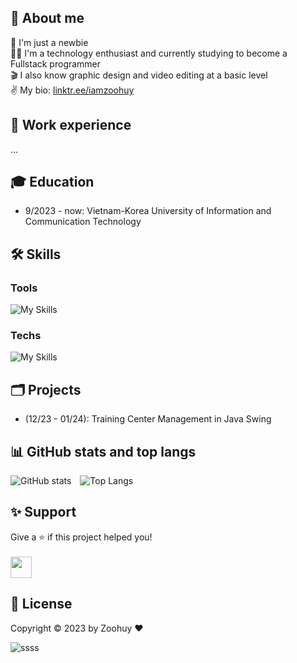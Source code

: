 ## 👋 About me
🔭 I'm just a newbie<br>
🧑‍💻 I'm a technology enthusiast and currently studying to become a Fullstack programmer<br>
🎬 I also know graphic design and video editing at a basic level<br>
✌️ My bio: [linktr.ee/iamzoohuy](https://linktr.ee/iamzoohuy)

## 🏢 Work experience
...

## 🎓 Education
- 9/2023 - now: Vietnam-Korea University of Information and Communication Technology

## 🛠️ Skills
### Tools
![My Skills](https://skillicons.dev/icons?i=vscode,eclipse,figma,ps,ai,ae,pr)
### Techs
![My Skills](https://skillicons.dev/icons?i=html,css,sass,js,cpp,java,mysql)

## 🗂️ Projects
- (12/23 - 01/24): Training Center Management in Java Swing

## 📊 GitHub stats and top langs
![GitHub stats](https://github-readme-stats.vercel.app/api?username=iamzoohuy&show_icons=true&theme=transparent)&emsp;![Top Langs](https://github-readme-stats.vercel.app/api/top-langs/?username=iamzoohuy&layout=compact&theme=transparent)

## ✨ Support
Give a ⭐ if this project helped you!<br><br>
<a href='https://www.buymeacoffee.com/zoohuy' target='_blank'><img style='height: 34px' src='https://i.imgur.com/Y2Ta2iz.png'/></a>

## 📄 License
Copyright ©️ 2023 by Zoohuy ❤️

![ssss](https://komarev.com/ghpvc/?username=iamzoohuy&color=lightgrey)

